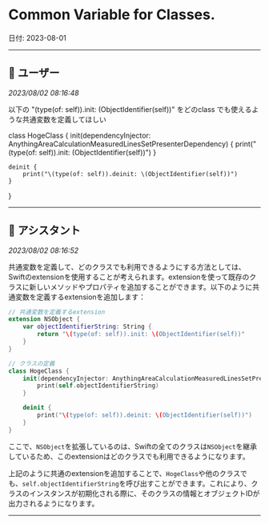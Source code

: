 # Common Variable for Classes.

日付: 2023-08-01

---

## 👤 ユーザー
*2023/08/02 08:16:48*

以下の "\(type(of: self)).init: \(ObjectIdentifier(self))" をどのclass でも使えるような共通変数を定義してほしい

class HogeClass {
    init(dependencyInjector: AnythingAreaCalculationMeasuredLinesSetPresenterDependency) {
        print("\(type(of: self)).init: \(ObjectIdentifier(self))")
    }

    deinit {
        print("\(type(of: self)).deinit: \(ObjectIdentifier(self))")
    }
}

---

## 🤖 アシスタント
*2023/08/02 08:16:52*

共通変数を定義して、どのクラスでも利用できるようにする方法としては、Swiftのextensionを使用することが考えられます。extensionを使って既存のクラスに新しいメソッドやプロパティを追加することができます。以下のように共通変数を定義するextensionを追加します：

```swift
// 共通変数を定義するextension
extension NSObject {
    var objectIdentifierString: String {
        return "\(type(of: self)).init: \(ObjectIdentifier(self))"
    }
}

// クラスの定義
class HogeClass {
    init(dependencyInjector: AnythingAreaCalculationMeasuredLinesSetPresenterDependency) {
        print(self.objectIdentifierString)
    }

    deinit {
        print("\(type(of: self)).deinit: \(ObjectIdentifier(self))")
    }
}
```

ここで、`NSObject`を拡張しているのは、Swiftの全てのクラスは`NSObject`を継承しているため、このextensionはどのクラスでも利用できるようになります。

上記のように共通のextensionを追加することで、`HogeClass`や他のクラスでも、`self.objectIdentifierString`を呼び出すことができます。これにより、クラスのインスタンスが初期化される際に、そのクラスの情報とオブジェクトIDが出力されるようになります。

---
